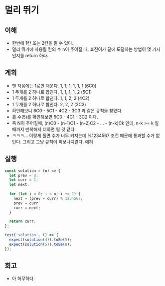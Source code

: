 # 멀리 뛰기

## 이해

- 한번에 1칸 또는 2칸을 뛸 수 있다.
- 멀리 뛰기에 사용될 칸의 수 n이 주어질 때, 효진이가 끝에 도달하는 방법이 몇 가지인지를 return 하라.

## 계획

- 맨 처음에는 1로만 채운다. 1, 1, 1, 1, 1, 1 (6C0)
- 1 두개를 2 하나로 합친다. 1, 1, 1, 1, 2 (5C1)
- 1 두개를 2 하나로 합친다. 1, 1, 2, 2 (4C2)
- 1 두개를 2 하나로 합친다. 2, 2, 2 (3C3)
- 확인해보니 6C0 - 5C1 - 4C2 - 3C3 과 같은 규칙을 찾았다.
- 홀 수(5)를 확인해보면 5C0 - 4C1 - 3C2 이다.
- 즉 N이 주어질때, (n)C0 - (n-1)C1 - (n-2)C2 - ... - (n-k)Ck 인데, n-k >= k 일때까지 반복해서 더하면 될 것 같다.
- ㅋㅋㅋ... 이렇게 풀면 수가 너무 커지는데 %1234567 조건 때문에 통과할 수가 없단다. 그리고 그냥 규칙이 피보나치란다. 에혀

## 실행

```javascript
const solution = (n) => {
  let prev = 0;
  let curr = 1;
  let next;
  
  for (let i = 0; i < n; i += 1) {
    next = (prev + curr) % 1234567;
    prev = curr
    curr = next;
  }  

  return curr;
};

test('solution', () => {
  expect(solution(4)).toBe(5);
  expect(solution(5)).toBe(8);
});
```

## 회고

- 아 허무하다.
